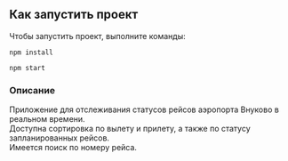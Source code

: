 ## Как запустить проект

 Чтобы запустить проект, выполните команды:
 
 `npm install`
 
 `npm start`

### Описание

Приложение для отслеживания статусов рейсов аэропорта Внуково в реальном времени.<br>
Доступна сортировка по вылету и прилету, а также по статусу запланированных рейсов.<br>
Имеется поиск по номеру рейса.
